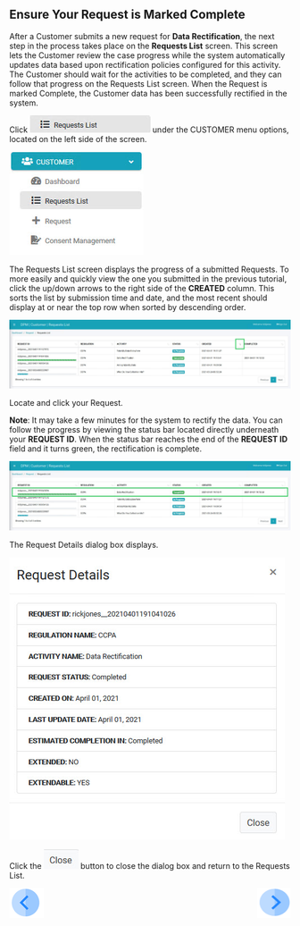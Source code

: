 ## Ensure Your Request is Marked Complete

After a Customer submits a new request for **Data Rectification**, the next step in the process takes place on the **Requests List** screen. This screen lets the Customer review the case progress while the system automatically updates data based upon rectification policies configured for this activity. The Customer should wait for the activities to be completed, and they can follow that progress on the Requests List screen. When the Request is marked Complete, the Customer data has been successfully rectified in the system.

Click ![image](/articles/demo_project/DPM_Demo_Project/images/06_9_Purging_RequestList_LeftPanel.jpg) under the CUSTOMER menu options, located on the left side of the screen. 

![image](/articles/demo_project/DPM_Demo_Project/images/06_10_Purging_RequestList_LeftPanel2.jpg)     

The Requests List screen displays the progress of a submitted Requests. To more easily and quickly view the one you submitted in the previous tutorial, click the up/down arrows to the right side of the **CREATED** column. This sorts the list by submission time and date, and the most recent should display at or near the top row when sorted by descending order. 

![image](/articles/demo_project/DPM_Demo_Project/images/04_3_Rectify_RequestList.jpg)

Locate and click your Request.

**Note**: It may take a few minutes for the system to rectify the data. You can follow the progress by viewing the status bar located directly underneath your **REQUEST ID**. When the status bar reaches the end of the **REQUEST ID** field and it turns green, the rectification is complete.

![image](/articles/demo_project/DPM_Demo_Project/images/04_4_Rectify_RequestList.jpg)

The Request Details dialog box displays. 

![image](/articles/demo_project/DPM_Demo_Project/images/04_5_Rectify_RequestList.jpg)

Click the ![image](/articles/demo_project/DPM_Demo_Project/images/06_ICON_Close.jpg) button to close the dialog box and return to the Requests List.



[![Previous](/articles/demo_project/DPM_Demo_Project/images/Previous.png)]( /articles/demo_project/DPM_Demo_Project/04_Rectify/03_04_Rectify_Submit_a_Request_to_Rectify.md)[<img align="right" width="60" height="54" src="/articles/demo_project/DPM_Demo_Project/images/Next.png">](/articles/demo_project/DPM_Demo_Project/04_Rectify/03_06_Rectify_Review_Your_Data.md)
